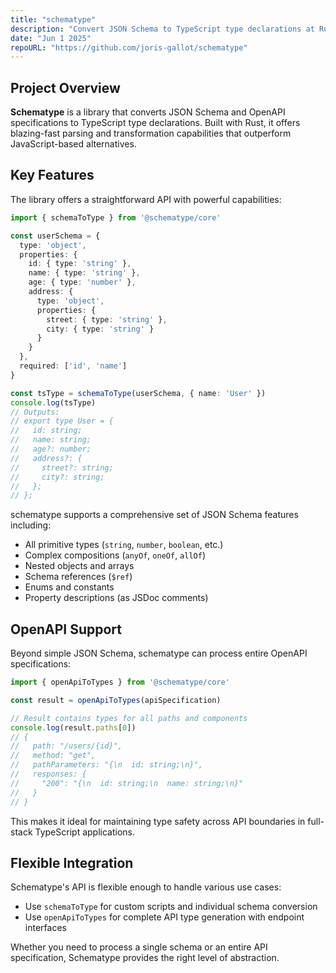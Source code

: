```yaml
---
title: "schematype"
description: "Convert JSON Schema to TypeScript type declarations at Rust speed"
date: "Jun 1 2025"
repoURL: "https://github.com/joris-gallot/schematype"
---
```


## Project Overview

**Schematype** is a library that converts JSON Schema and OpenAPI specifications to TypeScript type declarations. Built with Rust, it offers blazing-fast parsing and transformation capabilities that outperform JavaScript-based alternatives.

## Key Features

The library offers a straightforward API with powerful capabilities:

```typescript
import { schemaToType } from '@schematype/core'

const userSchema = {
  type: 'object',
  properties: {
    id: { type: 'string' },
    name: { type: 'string' },
    age: { type: 'number' },
    address: {
      type: 'object',
      properties: {
        street: { type: 'string' },
        city: { type: 'string' }
      }
    }
  },
  required: ['id', 'name']
}

const tsType = schemaToType(userSchema, { name: 'User' })
console.log(tsType)
// Outputs:
// export type User = {
//   id: string;
//   name: string;
//   age?: number;
//   address?: {
//     street?: string;
//     city?: string;
//   };
// };
```

schematype supports a comprehensive set of JSON Schema features including:

- All primitive types (`string`, `number`, `boolean`, etc.)
- Complex compositions (`anyOf`, `oneOf`, `allOf`)
- Nested objects and arrays
- Schema references (`$ref`)
- Enums and constants
- Property descriptions (as JSDoc comments)

## OpenAPI Support

Beyond simple JSON Schema, schematype can process entire OpenAPI specifications:

```typescript
import { openApiToTypes } from '@schematype/core'

const result = openApiToTypes(apiSpecification)

// Result contains types for all paths and components
console.log(result.paths[0])
// {
//   path: "/users/{id}",
//   method: "get",
//   pathParameters: "{\n  id: string;\n}",
//   responses: {
//     "200": "{\n  id: string;\n  name: string;\n}"
//   }
// }
```

This makes it ideal for maintaining type safety across API boundaries in full-stack TypeScript applications.

## Flexible Integration

Schematype's API is flexible enough to handle various use cases:

- Use `schemaToType` for custom scripts and individual schema conversion
- Use `openApiToTypes` for complete API type generation with endpoint interfaces

Whether you need to process a single schema or an entire API specification, Schematype provides the right level of abstraction.
